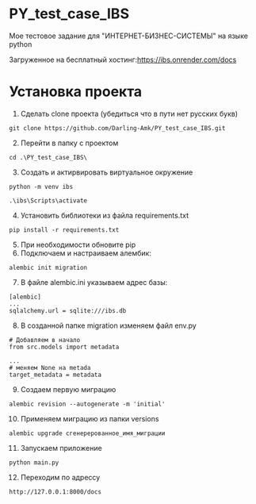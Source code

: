 # PY_test_case_IBS
Мое тестовое задание для "ИНТЕРНЕТ-БИЗНЕС-СИСТЕМЫ" на языке python

Загруженное на бесплатный хостинг:https://ibs.onrender.com/docs

# Установка проекта
1. Сделать clone проекта (убедиться что в пути нет русских букв)
```
git clone https://github.com/Darling-Amk/PY_test_case_IBS.git
```
2. Перейти в папку с проектом
```
cd .\PY_test_case_IBS\
```
3. Создать и актирвировать виртуальное окружение
```
python -m venv ibs
```
```
.\ibs\Scripts\activate
```
4. Установить библиотеки из файла requirements.txt
```
pip install -r requirements.txt
```
5. При необходимости обновите pip
6. Подключаем и настраиваем алембик:
```
alembic init migration
```
7. В файле alembic.ini указываем адрес базы:
```
[alembic]
...
sqlalchemy.url = sqlite:///ibs.db
```
8. В созданной папке migration изменяем файл env.py 
```
# Добавляем в начало
from src.models import metadata

...
# меняем None на metada
target_metadata = metadata
```
9. Создаем первую миграцию
```
alembic revision --autogenerate -m 'initial'
```

10. Применяем миграцию из папки versions
```
alembic upgrade сгенерерованное_имя_миграции
```
11. Запускаем приложение
```
python main.py
```
12. Переходим по адрессу 
```
http://127.0.0.1:8000/docs
```